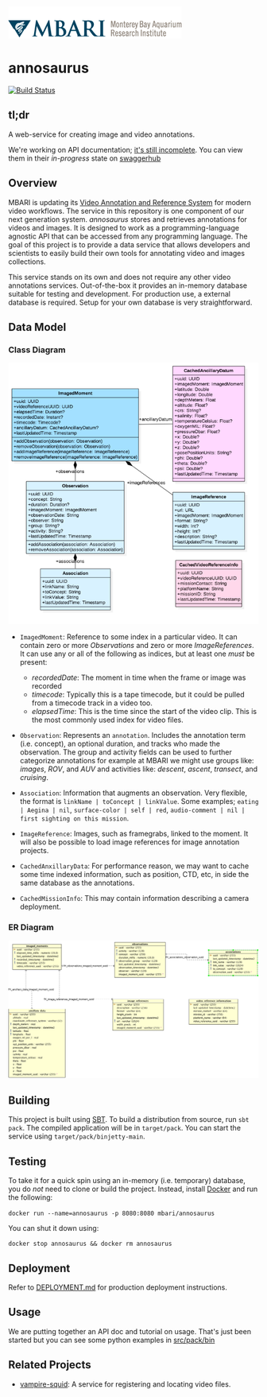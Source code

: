 ![MBARI logo](src/site/images/logo-mbari-3b.png)

# annosaurus

[![Build Status](https://travis-ci.org/mbari-media-management/annosaurus.svg?branch=master)](https://travis-ci.org/mbari-media-management/annosaurus)

## tl;dr

A web-service for creating image and video annotations. 

We're working on API documentation; [it's still incomplete](https://i.pinimg.com/originals/10/a0/cc/10a0cc1e941644f78ef777a946898148.jpg). You can view them in their _in-progress_ state on [swaggerhub](https://app.swaggerhub.com/apis/mbari/annosaurus/1.0.0-oas3)

## Overview

MBARI is updating its [Video Annotation and Reference System](https://hohonuuli.github.io/vars/) for modern video workflows. The service in this repository is one component of our next generation system. _annosaurus_ stores and retrieves annotations for videos and images. It is designed to work as a programming-language agnostic API that can be accessed from any programming language. The goal of this project is to provide a data service that allows developers and scientists to easily build their own tools for annotating video and images collections.

This service stands on its own and does not require any other video annotations services. Out-of-the-box it provides an in-memory database suitable for testing and development. For production use, a external database is required. Setup for your own database is very straightforward.

## Data Model

### Class Diagram

![Data Model](src/site/images/annosaurus_classes.png)

- `ImagedMoment`: Reference to some index in a particular video. It can contain zero or more _Observations_ and zero or more _ImageReferences_. It can use any or all of the following as indices, but at least one _must_ be present:

  - _recordedDate_: The moment in time when the frame or image was recorded
  - _timecode_: Typically this is a tape timecode, but it could be pulled from a timecode track in a video too.
  - _elapsedTime_: This is the time since the start of the video clip. This is the most commonly used index for video files.

- `Observation`: Represents an `annotation`. Includes the annotation term (i.e. concept), an optional duration, and tracks who made the observation. The group and activity fields can be used to further categorize annotations for example at MBARI we might use groups like: _images_, _ROV_, and _AUV_ and activities like: _descent_, _ascent_, _transect_, and _cruising_.
- `Association`: Information that augments an observation. Very flexible, the format is `linkName | toConcept | linkValue`. Some examples; `eating | Aegina | nil`, `surface-color | self | red`, `audio-comment | nil | first sighting on this mission`.
- `ImageReference`: Images, such as framegrabs, linked to the moment. It will also be possible to load image references for image annotation projects.
- `CachedAnxillaryData`: For performance reason, we may want to cache some time indexed information, such as position, CTD, etc, in side the same database as the annotations.
- `CachedMissionInfo`: This may contain information describing a camera deployment.

### ER Diagram

![ER Model](src/site/images/sqlserver-er-diagram.png)

## Building

This project is built using [SBT](http://www.scala-sbt.org/). To build a distribution from source, run `sbt pack`. The compiled application will be in `target/pack`. You can start the service using `target/pack/binjetty-main`.

## Testing

To take it for a quick spin using an in-memory (i.e. temporary) database, you do _not_ need to clone or build the project. Instead, install [Docker](https://www.docker.com/) and run the following:

`docker run --name=annosaurus -p 8080:8080 mbari/annosaurus`

You can shut it down using:

```
docker stop annosaurus && docker rm annosaurus
```

## Deployment

Refer to [DEPLOYMENT.md](DEPLOYMENT.md) for production deployment instructions.

## Usage

We are putting together an API doc and tutorial on usage. That's just been started but you can see some python examples in [src/pack/bin](src/pack/bin)

## Related Projects

- [vampire-squid](https://github.com/underwatervideo/vampire-squid): A service for registering and locating video files.
